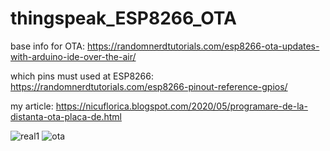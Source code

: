 # thingspeak_ESP8266_OTA
base info for OTA: https://randomnerdtutorials.com/esp8266-ota-updates-with-arduino-ide-over-the-air/

which pins must used at ESP8266: https://randomnerdtutorials.com/esp8266-pinout-reference-gpios/

my article: https://nicuflorica.blogspot.com/2020/05/programare-de-la-distanta-ota-placa-de.html

![real1](https://1.bp.blogspot.com/-eeKoLxAUbzE/XspbdNP8lLI/AAAAAAAAcmE/9kgXeHuPkD4BcIijXOh9LvgEBRYA3G9LwCLcBGAsYHQ/s200/real1.jpg)
![ota](https://1.bp.blogspot.com/-Ja2YHWMfyJE/XsphoaZY7PI/AAAAAAAAcnE/ywlF1RYZRs4uKmhgrhiOg4c21vr8byL0QCLcBGAsYHQ/s200/OTA_17.png)
